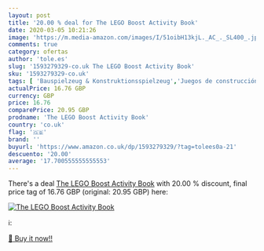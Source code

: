 ```yaml
---
layout: post
title: '20.00 % deal for The LEGO Boost Activity Book'
date: 2020-03-05 10:21:26
image: 'https://m.media-amazon.com/images/I/51oibH13kjL._AC_._SL400_.jpg'
comments: true
category: ofertas
author: 'tole.es'
slug: '1593279329-co.uk The LEGO Boost Activity Book'
sku: '1593279329-co.uk'
tags: [ 'Bauspielzeug & Konstruktionsspielzeug','Juegos de construcción para niños','Juguetes','Juguetes y juegos','Spielzeug','lego', ]
actualPrice: 16.76 GBP
currency: GBP
price: 16.76
comparePrice: 20.95 GBP
prodname: 'The LEGO Boost Activity Book'
country: 'co.uk'
flag: '🇬🇧'
brand: ''
buyurl: 'https://www.amazon.co.uk/dp/1593279329/?tag=tolees0a-21'
descuento: '20.00'
average: '17.700555555555553'
---
```


There's a deal [The LEGO Boost Activity Book](https://www.amazon.co.uk/dp/1593279329/?tag=tolees0a-21)  with  20.00 % discount, final price tag of  16.76 GBP (original: 20.95 GBP) here:

[![The LEGO Boost Activity Book](https://m.media-amazon.com/images/I/51oibH13kjL._AC_._SL400_.jpg)](https://www.amazon.co.uk/dp/1593279329/?tag=tolees0a-21)

ℹ️:


[🛒 Buy it now!!](https://www.amazon.co.uk/dp/1593279329/?tag=tolees0a-21)
